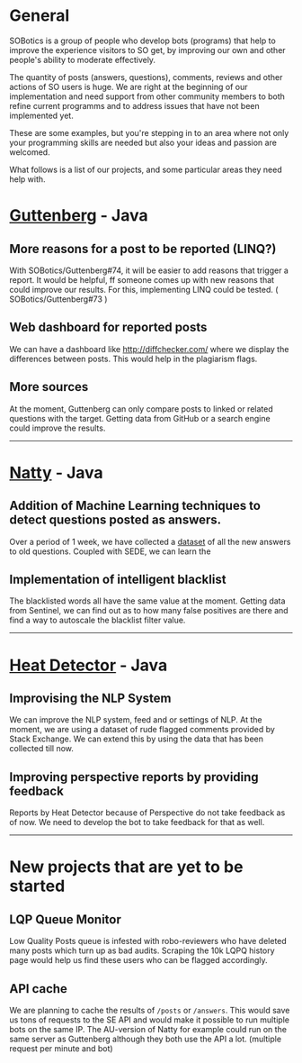 # General

SOBotics is a group of people who develop bots (programs) that help to improve the experience visitors to SO get, by improving our own and other people's ability to moderate effectively.

The quantity of posts (answers, questions), comments, reviews and other actions of SO users is huge. We are right at the beginning of our implementation and need support from other community members to both refine current programms and to address issues that have not been implemented yet.

These are some examples, but you're stepping in to an area where not only your programming skills are needed but also your ideas and passion are welcomed.

What follows is a list of our projects, and some particular areas they need help with.


# [Guttenberg](https://github.com/SOBotics/Guttenberg) - Java

## More reasons for a post to be reported (LINQ?)

With SOBotics/Guttenberg#74, it will be easier to add reasons that trigger a report.
It would be helpful, ff someone comes up with new reasons that could improve our results. For this, implementing LINQ could be tested. ( SOBotics/Guttenberg#73 )

## Web dashboard for reported posts

We can have a dashboard like http://diffchecker.com/ where we display the differences between posts. This would help in the plagiarism flags. 

## More sources

At the moment, Guttenberg can only compare posts to linked or related questions with the target. Getting data from GitHub or a search engine could improve the results.

----------------------------

# [Natty](https://github.com/SOBotics/Natty) - Java

## Addition of Machine Learning techniques to detect questions posted as answers. 

Over a period of 1 week, we have collected a [dataset](http://51.254.218.90:8000/vowpalData.txt) of all the new answers to old questions. Coupled with SEDE, we can learn the 

## Implementation of intelligent blacklist

The blacklisted words all have the same value at the moment. Getting data from Sentinel, we can find out as to how many false positives are there and find a way to autoscale the blacklist filter value. 

----------------------------

# [Heat Detector](https://github.com/SOBotics/SOCVFinder) - Java

## Improvising the NLP System

We can improve the NLP system, feed and or settings of NLP. At the moment, we are using a dataset of rude flagged comments provided by Stack Exchange. We can extend this by using the data that has been collected till now. 

## Improving perspective reports by providing feedback

Reports by Heat Detector because of Perspective do not take feedback as of now. We need to develop the bot to take feedback for that as well. 

------------------------

# New projects that are yet to be started

## LQP Queue Monitor

Low Quality Posts queue is infested with robo-reviewers who have deleted many posts which turn up as bad audits. Scraping the 10k LQPQ history page would help us find these users who can be flagged accordingly. 

## API cache

We are planning to cache the results of `/posts` or `/answers`. This would save us tons of requests to the SE API and would make it possible to run multiple bots on the same IP.
The AU-version of Natty for example could run on the same server as Guttenberg although they both use the API a lot. (multiple request per minute and bot)
